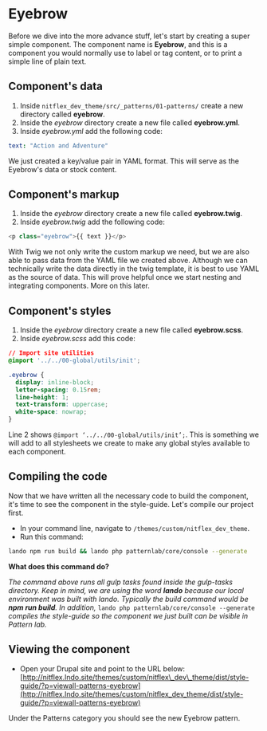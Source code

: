 # Eyebrow

Before we dive into the more advance stuff, let's start by creating a super simple component. The component name is **Eyebrow**, and this is a component you would normally use to label or tag content, or to print a simple line of plain text.

## Component's data

1. Inside `nitflex_dev_theme/src/_patterns/01-patterns/` create a new directory called **eyebrow**.
2. Inside the _eyebrow_ directory create a new file called **eyebrow.yml**.
3. Inside _eyebrow.yml_ add the following code:

```yaml
text: "Action and Adventure"
```

We just created a key/value pair in YAML format. This will serve as the Eyebrow's data or stock content.

## Component's markup

1. Inside the _eyebrow_ directory create a new file called **eyebrow.twig**.
2. Inside _eyebrow.twig_ add the following code:

```php
<p class="eyebrow">{{ text }}</p>
```

With Twig we not only write the custom markup we need, but we are also able to pass data from the YAML file we created above. Although we can technically write the data directly in the twig template, it is best to use YAML as the source of data. This will prove helpful once we start nesting and integrating components. More on this later.

## Component's styles

1. Inside the _eyebrow_ directory create a new file called **eyebrow.scss**.
2. Inside _eyebrow.scss_ add this code:

```css
// Import site utilities
@import '../../00-global/utils/init';

.eyebrow {
  display: inline-block;
  letter-spacing: 0.15rem;
  line-height: 1;
  text-transform: uppercase;
  white-space: nowrap;
}
```

Line 2 shows `@import ‘../../00-global/utils/init’;`.  This is something we will add to all stylesheets we create to make any global styles available to each component.

## Compiling the code

Now that we have written all the necessary code to build the component, it's time to see the component in the style-guide. Let's compile our project first.

* In your command line, navigate to `/themes/custom/nitflex_dev_theme`.
* Run this command:

```bash
lando npm run build && lando php patternlab/core/console --generate
```

**What does this command do?**

_The command above runs all gulp tasks found inside the gulp-tasks directory. Keep in mind, we are using the word **lando** because our local environment was built with lando. Typically the build command would be **npm run build**. In addition,_ `lando php patternlab/core/console --generate` _compiles the style-guide so the component we just built can be visible in Pattern lab._

## Viewing the component

* Open your Drupal site and point to the URL below: [http://nitflex.lndo.site/themes/custom/nitflex\_dev\_theme/dist/style-guide/?p=viewall-patterns-eyebrow](http://nitflex.lndo.site/themes/custom/nitflex_dev_theme/dist/style-guide/?p=viewall-patterns-eyebrow)

Under the Patterns category you should see the new Eyebrow pattern.


